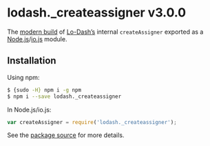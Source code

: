 # lodash._createassigner v3.0.0

The [modern build](https://github.com/lodash/lodash/wiki/Build-Differences) of [Lo-Dash’s](https://lodash.com/) internal `createAssigner` exported as a [Node.js](http://nodejs.org/)/[io.js](https://iojs.org/) module.

## Installation

Using npm:

```bash
$ {sudo -H} npm i -g npm
$ npm i --save lodash._createassigner
```

In Node.js/io.js:

```js
var createAssigner = require('lodash._createassigner');
```

See the [package source](https://github.com/lodash/lodash/blob/3.0.0-npm-packages/lodash._createassigner) for more details.

